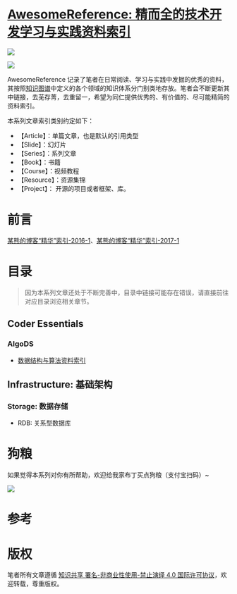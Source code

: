 
#  [AwesomeReference: 精而全的技术开发学习与实践资料索引](https://parg.co/b4z)

![](https://parg.co/bDY)

![](https://parg.co/bDm)


AwesomeReference 记录了笔者在日常阅读、学习与实践中发掘的优秀的资料，其按照[知识图谱]()中定义的各个领域的知识体系分门别类地存放。笔者会不断更新其中链接，去芜存菁，去重留一，希望为同仁提供优秀的、有价值的、尽可能精简的资料索引。

本系列文章索引类别约定如下：

- 【Article】：单篇文章，也是默认的引用类型
- 【Slide】：幻灯片
- 【Series】：系列文章
- 【Book】：书籍
- 【Course】：视频教程
- 【Resource】：资源集锦
- 【Project】： 开源的项目或者框架、库。


# 前言

[某熊的博客“精华”索引-2016-1](https://parg.co/btl)、[某熊的博客“精华”索引-2017-1](https://parg.co/btl)


# 目录

> 因为本系列文章还处于不断完善中，目录中链接可能存在错误，请直接前往对应目录浏览相关章节。

## Coder Essentials
### AlgoDS

- [数据结构与算法资料索引](https://parg.co/bwk)

## Infrastructure: 基础架构

### Storage: 数据存储

- RDB: 关系型数据库

# 狗粮
如果觉得本系列对你有所帮助，欢迎给我家布丁买点狗粮（支付宝扫码）~

![](https://github.com/wxyyxc1992/OSS/blob/master/2017/8/1/Buding.jpg?raw=true)


# 参考

# 版权


笔者所有文章遵循 [知识共享 署名-非商业性使用-禁止演绎 4.0 国际许可协议](https://creativecommons.org/licenses/by-nc-nd/4.0/deed.zh)，欢迎转载，尊重版权。
